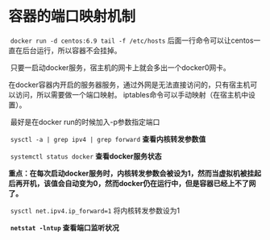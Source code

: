 # 容器的端口映射机制

​	`docker run -d centos:6.9 tail -f /etc/hosts`    后面一行命令可以让centos一直在后台运行，所以容器不会挂掉。

​	只要一启动docker服务，宿主机的网卡上就会多出一个docker0网卡。

​	在docker容器内开启的服务器服务，通过外网是无法直接访问的，只有宿主机可以访问，所以需要做一个端口映射。  iptables命令可以手动映射（在宿主机中设置）。

​	最好是在docker run的时候加入-p参数指定端口

​	`sysctl -a | grep ipv4 | grep forward` 	  **查看内核转发参数值**

​	`systemctl status docker` 							**查看docker服务状态**

​	**重点：在每次启动docker服务时，内核转发参数会被设为1，然而当虚拟机被挂起后再开机，该值会自动变为0，然而docker仍在运行中，但是容器已经上不了网了。**

​	`sysctl net.ipv4.ip_forward=1`  将内核转发参数设为1

​	**`netstat -lntup` 查看端口监听状况**